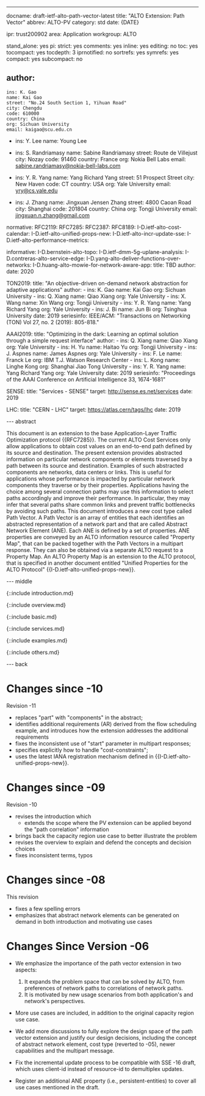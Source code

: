 ---
docname: draft-ietf-alto-path-vector-latest
title: "ALTO Extension: Path Vector"
abbrev: ALTO-PV
category: std
date: {DATE}

ipr: trust200902
area: Application
workgroup: ALTO

stand_alone: yes
pi:
  strict: yes
  comments: yes
  inline: yes
  editing: no
  toc: yes
  tocompact: yes
  tocdepth: 3
  iprnotified: no
  sortrefs: yes
  symrefs: yes
  compact: yes
  subcompact: no

author:
  -
    ins: K. Gao
    name: Kai Gao
    street: "No.24 South Section 1, Yihuan Road"
    city: Chengdu
    code: 610000
    country: China
    org: Sichuan University
    email: kaigao@scu.edu.cn
  -
    ins: Y. Lee
    name: Young Lee

  -
    ins: S. Randriamasy
    name: Sabine Randriamasy
    street: Route de Villejust
    city: Nozay
    code: 91460
    country: France
    org: Nokia Bell Labs
    email: sabine.randriamasy@nokia-bell-labs.com

  -
    ins:  Y. R. Yang
    name: Yang Richard Yang
    street: 51 Prospect Street
    city: New Haven
    code: CT
    country: USA
    org: Yale University
    email: yry@cs.yale.edu

  -
    ins: J. Zhang
    name: Jingxuan Jensen Zhang
    street: 4800 Caoan Road
    city: Shanghai
    code: 201804
    country: China
    org: Tongji University
    email: jingxuan.n.zhang@gmail.com

normative:
  RFC2119:
  RFC7285:
  RFC2387:
  RFC8189:
  I-D.ietf-alto-cost-calendar:
  I-D.ietf-alto-unified-props-new:
  I-D.ietf-alto-incr-update-sse:
  I-D.ietf-alto-performance-metrics:

informative:
  I-D.bernstein-alto-topo:
  I-D.ietf-dmm-5g-uplane-analysis:
  I-D.contreras-alto-service-edge:
  I-D.yang-alto-deliver-functions-over-networks:
  I-D.huang-alto-mowie-for-network-aware-app:
    title: TBD
    author:
    date: 2020

  TON2019:
    title: "An objective-driven on-demand network abstraction for adaptive applications"
    author:
      -
        ins: K. Gao
        name: Kai Gao
        org: Sichuan University
      -
        ins: Q. Xiang
        name: Qiao Xiang
        org: Yale University
      -
        ins: X. Wang
        name: Xin Wang
        org: Tongji University
      -
        ins: Y. R. Yang
        name: Yang Richard Yang
        org: Yale University
      -
        ins: J. Bi
        name: Jun Bi
        org: Tsinghua University
    date: 2019
    seriesinfo:
      IEEE/ACM: "Transactions on Networking (TON) Vol 27, no. 2 (2019): 805-818."

  AAAI2019:
    title: "Optimizing in the dark: Learning an optimal solution through a simple request interface"
    author:
      -
        ins: Q. Xiang
        name: Qiao Xiang
        org: Yale University
      -
        ins: H. Yu
        name: Haitao Yu
        org: Tongji University
      -
        ins: J. Aspnes
        name: James Aspnes
        org: Yale University
      -
        ins: F. Le
        name: Franck Le
        org: IBM T.J. Watson Research Center
      -
        ins: L. Kong
        name: Linghe Kong
        org: Shanghai Jiao Tong University
      -
        ins: Y. R. Yang
        name: Yang Richard Yang
        org: Yale University
    date: 2019
    seriesinfo: "Proceedings of the AAAI Conference on Artificial Intelligence 33, 1674-1681"

  SENSE:
    title: "Services - SENSE"
    target: http://sense.es.net/services
    date: 2019

  LHC:
    title: "CERN - LHC"
    target: https://atlas.cern/tags/lhc
    date: 2019

--- abstract

This document is an extension to the base Application-Layer Traffic Optimization
protocol {{RFC7285}}. The current ALTO Cost Services only allow applications to
obtain cost values on an end-to-end path defined by its source and destination.
The present extension provides abstracted information on particular network
components or elements traversed by a path between its source and destination.
Examples of such abstracted components are networks, data centers or links. This
is useful for applications whose performance is impacted by particular network
components they traverse or by their properties. Applications having the choice
among several connection paths may use this information to select paths
accordingly and improve their performance. In particular, they may infer that
several paths share common links and prevent traffic bottlenecks by avoiding
such paths. This document introduces a new cost type called Path Vector. A Path
Vector is an array of entities that each identifies an abstracted representation
of a network part and that are called Abstract Network Element (ANE). Each ANE
is defined by a set of properties. ANE properties are conveyed by an ALTO
information resource called "Property Map", that can be packed together with the
Path Vectors in a multipart response. They can also be obtained via a separate
ALTO request to a Property Map. An ALTO Property Map is an extension to the ALTO
protocol, that is specified in another document entitled "Unified Properties for
the ALTO Protocol" {{I-D.ietf-alto-unified-props-new}}.

--- middle

{::include introduction.md}

{::include overview.md}

{::include basic.md}

{::include services.md}

{::include examples.md}

{::include others.md}

--- back


# Changes since -10

Revision -11

- replaces "part"  with "components" in the abstract;
- identifies additional requirements (AR) derived from the flow scheduling
  example, and introduces how the extension addresses the additional
  requirements
- fixes the inconsistent use of "start" parameter in multipart responses;
- specifies explicitly how to handle "cost-constraints";
- uses the latest IANA registration mechanism defined in
  {{I-D.ietf-alto-unified-props-new}}.

# Changes since -09

Revision -10

- revises the introduction which
  - extends the scope where the PV extension can be applied beyond the "path
    correlation" information
- brings back the capacity region use case to better illustrate the problem
- revises the overview to explain and defend the concepts and decision choices
- fixes inconsistent terms, typos

# Changes since -08

This revision

- fixes a few spelling errors
- emphasizes that abstract network elements can be generated on demand in both
  introduction and motivating use cases

# Changes Since Version -06 #

- We emphasize the importance of the path vector extension in two aspects:

  1. It expands the problem space that can be solved by ALTO, from preferences
     of network paths to correlations of network paths.
  2. It is motivated by new usage scenarios from both application's and
     network's perspectives.

- More use cases are included, in addition to the original capacity region use
  case.

- We add more discussions to fully explore the design space of the path vector
  extension and justify our design decisions, including the concept of abstract
  network element, cost type (reverted to -05), newer capabilities and the
  multipart message.

- Fix the incremental update process to be compatible with SSE -16 draft, which
  uses client-id instead of resource-id to demultiplex updates.

- Register an additional ANE property (i.e., persistent-entities) to cover all
  use cases mentioned in the draft.

